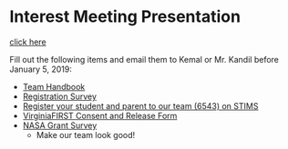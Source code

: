 # Interest Meeting Presentation
[click here](https://docs.google.com/presentation/d/1jORIW2zi28NhY4CeVY4BHvcTujsZN-_tVR4yvmJcdmk/edit?usp=sharing)

Fill out the following items and email them to Kemal or Mr. Kandil before January 5, 2019:
 - [Team Handbook](https://drive.google.com/open?id=1yUGW8bFUqxjCffJvh1r8HIgCFkzlduIe)
 - [Registration Survey](https://goo.gl/forms/pfza47kPGWw3RVpS2)
 - [Register your student and parent to our team (6543) on STIMS](https://firstinspires.org)
 - [VirginiaFIRST Consent and Release Form](https://www.firstchesapeake.org/first-programs/frc/consent)
 - [NASA Grant Survey](https://frc-grants.arc.nasa.gov/rcs/survey/entrance.php?year=2019)
     - Make our team look good!
